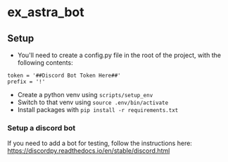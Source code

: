# ex_astra_bot

## Setup
- You'll need to create a config.py file in the root of the project, with the
following contents:

```
token = '##Discord Bot Token Here##'
prefix = '!'
```

- Create a python venv using `scripts/setup_env`
- Switch to that venv using `source .env/bin/activate`
- Install packages with `pip install -r requirements.txt`

### Setup a discord bot
If you need to add a bot for testing, follow the instructions here:
https://discordpy.readthedocs.io/en/stable/discord.html
